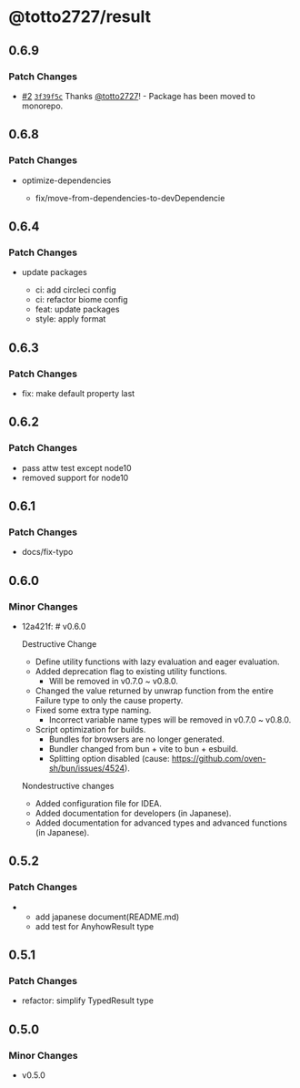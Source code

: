 # @totto2727/result

## 0.6.9

### Patch Changes

- [#2](https://github.com/totto2727-org/js-package/pull/2) [`3f39f5c`](https://github.com/totto2727-org/js-package/commit/3f39f5cbe930b84291acbf6600c3ac9cc77e5d28) Thanks [@totto2727](https://github.com/totto2727)! - Package has been moved to monorepo.

## 0.6.8

### Patch Changes

- optimize-dependencies

  - fix/move-from-dependencies-to-devDependencie

## 0.6.4

### Patch Changes

- update packages

  - ci: add circleci config
  - ci: refactor biome config
  - feat: update packages
  - style: apply format

## 0.6.3

### Patch Changes

- fix: make default property last

## 0.6.2

### Patch Changes

- pass attw test except node10
- removed support for node10

## 0.6.1

### Patch Changes

- docs/fix-typo

## 0.6.0

### Minor Changes

- 12a421f: # v0.6.0

  Destructive Change

  - Define utility functions with lazy evaluation and eager evaluation.
  - Added deprecation flag to existing utility functions.
    - Will be removed in v0.7.0 ~ v0.8.0.
  - Changed the value returned by unwrap function from the entire Failure type to only the cause property.
  - Fixed some extra type naming.
    - Incorrect variable name types will be removed in v0.7.0 ~ v0.8.0.
  - Script optimization for builds.
    - Bundles for browsers are no longer generated.
    - Bundler changed from bun + vite to bun + esbuild.
    - Splitting option disabled (cause: https://github.com/oven-sh/bun/issues/4524).

  Nondestructive changes

  - Added configuration file for IDEA.
  - Added documentation for developers (in Japanese).
  - Added documentation for advanced types and advanced functions (in Japanese).

## 0.5.2

### Patch Changes

- - add japanese document(README.md)
  - add test for AnyhowResult type

## 0.5.1

### Patch Changes

- refactor: simplify TypedResult type

## 0.5.0

### Minor Changes

- v0.5.0
